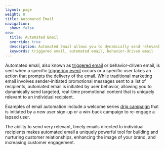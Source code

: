 ```yaml
---
layout: page
weight: 0
title: Automated Email
navigation:
  show: false
seo:
  title: Automated Email
  override: true
  description: Automated Email allows you to dynamically send relevant content to individual recipients.
  keywords: triggered email, automated email, behavior-driven email
---
```


Automated email, also known as [triggered email]({{root_url}}/glossary/triggered-email.html) or behavior-driven email, is sent when a specific [triggering event]({{root_url}}/glossary/triggering-events.html) occurs or a specific user takes an action that prompts the delivery of the email. While traditional marketing email involves sender-initiated promotional messages sent to a list of recipients, automated email is initiated by user behavior, allowing you to dynamically send targeted, real-time promotional content that is uniquely relevant to an individual recipient.

Examples of email automation include a welcome series [drip campaign]({{root_url}}/glossary/drip-campaign.html) that is initiated by a new user sign-up or a win-back campaign to re-engage a lapsed user.

The ability to send very relevant, timely emails directed to individual recipients makes automated email a uniquely powerful tool for building and nurturing customer relationships, enhancing the image of your brand, and increasing customer engagement.
